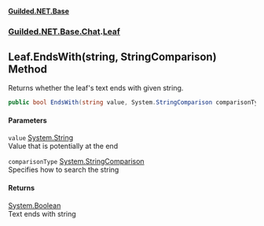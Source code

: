 
#### [Guilded.NET.Base](index 'index')
### [Guilded.NET.Base.Chat](index#Guilded_NET_Base_Chat 'Guilded.NET.Base.Chat').[Leaf](Leaf 'Guilded.NET.Base.Chat.Leaf')
## Leaf.EndsWith(string, StringComparison) Method
Returns whether the leaf's text ends with given string.  
```csharp
public bool EndsWith(string value, System.StringComparison comparisonType);
```

#### Parameters
<a name='Guilded_NET_Base_Chat_Leaf_EndsWith(string_System_StringComparison)_value'></a>
`value` [System.String](https://docs.microsoft.com/en-us/dotnet/api/System.String 'System.String')  
Value that is potentially at the end
  
<a name='Guilded_NET_Base_Chat_Leaf_EndsWith(string_System_StringComparison)_comparisonType'></a>
`comparisonType` [System.StringComparison](https://docs.microsoft.com/en-us/dotnet/api/System.StringComparison 'System.StringComparison')  
Specifies how to search the string
  

#### Returns
[System.Boolean](https://docs.microsoft.com/en-us/dotnet/api/System.Boolean 'System.Boolean')  
Text ends with string
